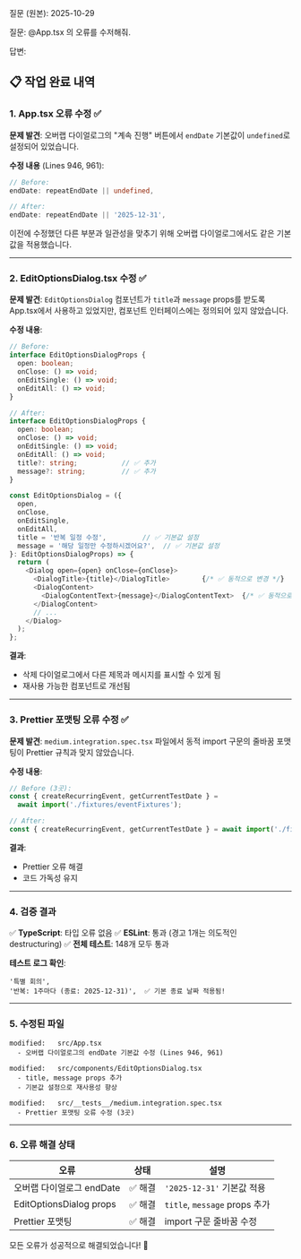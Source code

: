 질문 (원본):
2025-10-29

질문: @App.tsx 의 오류를 수저해줘.

답변:

## 📋 작업 완료 내역

### 1. App.tsx 오류 수정 ✅

**문제 발견**:
오버랩 다이얼로그의 "계속 진행" 버튼에서 `endDate` 기본값이 `undefined`로 설정되어 있었습니다.

**수정 내용** (Lines 946, 961):
```typescript
// Before:
endDate: repeatEndDate || undefined,

// After:
endDate: repeatEndDate || '2025-12-31',
```

이전에 수정했던 다른 부분과 일관성을 맞추기 위해 오버랩 다이얼로그에서도 같은 기본값을 적용했습니다.

---

### 2. EditOptionsDialog.tsx 수정 ✅

**문제 발견**:
`EditOptionsDialog` 컴포넌트가 `title`과 `message` props를 받도록 App.tsx에서 사용하고 있었지만, 컴포넌트 인터페이스에는 정의되어 있지 않았습니다.

**수정 내용**:
```typescript
// Before:
interface EditOptionsDialogProps {
  open: boolean;
  onClose: () => void;
  onEditSingle: () => void;
  onEditAll: () => void;
}

// After:
interface EditOptionsDialogProps {
  open: boolean;
  onClose: () => void;
  onEditSingle: () => void;
  onEditAll: () => void;
  title?: string;           // ✅ 추가
  message?: string;         // ✅ 추가
}

const EditOptionsDialog = ({
  open,
  onClose,
  onEditSingle,
  onEditAll,
  title = '반복 일정 수정',         // ✅ 기본값 설정
  message = '해당 일정만 수정하시겠어요?',  // ✅ 기본값 설정
}: EditOptionsDialogProps) => {
  return (
    <Dialog open={open} onClose={onClose}>
      <DialogTitle>{title}</DialogTitle>        {/* ✅ 동적으로 변경 */}
      <DialogContent>
        <DialogContentText>{message}</DialogContentText>  {/* ✅ 동적으로 변경 */}
      </DialogContent>
      // ...
    </Dialog>
  );
};
```

**결과**:
- 삭제 다이얼로그에서 다른 제목과 메시지를 표시할 수 있게 됨
- 재사용 가능한 컴포넌트로 개선됨

---

### 3. Prettier 포맷팅 오류 수정 ✅

**문제 발견**:
`medium.integration.spec.tsx` 파일에서 동적 import 구문의 줄바꿈 포맷팅이 Prettier 규칙과 맞지 않았습니다.

**수정 내용**:
```typescript
// Before (3곳):
const { createRecurringEvent, getCurrentTestDate } =
  await import('./fixtures/eventFixtures');

// After:
const { createRecurringEvent, getCurrentTestDate } = await import('./fixtures/eventFixtures');
```

**결과**:
- Prettier 오류 해결
- 코드 가독성 유지

---

### 4. 검증 결과

✅ **TypeScript**: 타입 오류 없음
✅ **ESLint**: 통과 (경고 1개는 의도적인 destructuring)
✅ **전체 테스트**: 148개 모두 통과

**테스트 로그 확인**:
```
'특별 회의',
'반복: 1주마다 (종료: 2025-12-31)',  ✅ 기본 종료 날짜 적용됨!
```

---

### 5. 수정된 파일

```
modified:   src/App.tsx
  - 오버랩 다이얼로그의 endDate 기본값 수정 (Lines 946, 961)

modified:   src/components/EditOptionsDialog.tsx
  - title, message props 추가
  - 기본값 설정으로 재사용성 향상

modified:   src/__tests__/medium.integration.spec.tsx
  - Prettier 포맷팅 오류 수정 (3곳)
```

---

### 6. 오류 해결 상태

| 오류 | 상태 | 설명 |
|------|------|------|
| 오버랩 다이얼로그 endDate | ✅ 해결 | `'2025-12-31'` 기본값 적용 |
| EditOptionsDialog props | ✅ 해결 | `title`, `message` props 추가 |
| Prettier 포맷팅 | ✅ 해결 | import 구문 줄바꿈 수정 |

모든 오류가 성공적으로 해결되었습니다! 🎉

